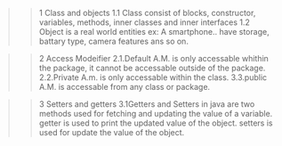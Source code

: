 >>1 Class and objects
    1.1 Class consist of blocks, constructor, variables, methods, inner classes and inner interfaces
    1.2 Object  is a real world entities 
        ex: A smartphone..  have storage, battary type, camera features ans so on.
        

>>2 Access Modeifier
  2.1.Default A.M.
    is only accessable whithin the package, it cannot be accessable outside of the package.
  2.2.Private A.m.
    is only accessable within the class.
  3.3.public A.M.
    is accessable from any class or package.


>>3 Setters and getters
  3.1Getters and Setters in java are two methods used for fetching and updating the value of a variable. 
   getter is used to print the updated value of the object.
   setters is used for update the value of the object.